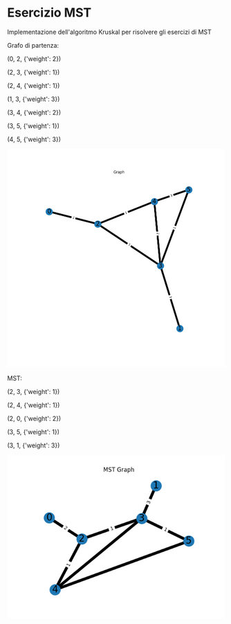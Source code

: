 # Esercizio MST


Implementazione dell'algoritmo Kruskal per risolvere gli esercizi di MST


Grafo di partenza: 


(0, 2, {'weight': 2})


(2, 3, {'weight': 1})


(2, 4, {'weight': 1})


(1, 3, {'weight': 3})


(3, 4, {'weight': 2})


(3, 5, {'weight': 1})


(4, 5, {'weight': 3})


![Graph](./graph.png)


MST: 


(2, 3, {'weight': 1})


(2, 4, {'weight': 1})


(2, 0, {'weight': 2})


(3, 5, {'weight': 1})


(3, 1, {'weight': 3})


![MST Graph](./mst_graph.png)


